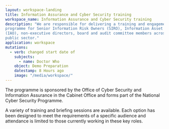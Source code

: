 ```yaml
---
layout: workspace-landing
title: Information Assurance and Cyber Security training
workspace_name: Information Assurance and Cyber Security training
description: "We are responsible for delivering a training and engagement
programme for Senior Information Risk Owners (SIRO), Information Asset Owners
(IAO), non-executive directors, board and audit committee members across the
public sector."
application: workspace
mutations:
  - verb: changed start date of
    subjects:
      - name: Doctor Who
    object: Demo Preparation
    datestamp: 8 Hours ago
    image: "/media/workspace/"
---
```


The programme is sponsored by the Office of Cyber Security and Information
Assurance in the Cabinet Office and forms part of the National Cyber Security
Programme.

A variety of training and briefing sessions are available. Each option has been
designed to meet the requirements of a specific audience and attendance is
limited to those currently working in these key roles.
